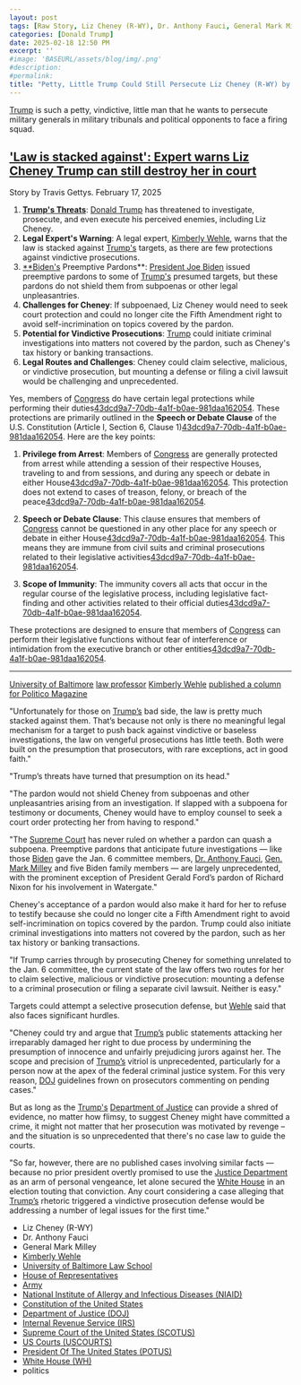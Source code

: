 ```yaml
---
layout: post
tags: [Raw Story, Liz Cheney (R-WY), Dr. Anthony Fauci, General Mark Milley, Kimberly Wehle, University of Baltimore Law School, House of Representatives, Army, National Institute of Allergy and Infectious Diseases (NIAID), Constitution of the United States, Department of Justice (DOJ), Internal Revenue Service (IRS), Supreme Court of the United States (SCOTUS), US Courts (USCOURTS), President Of The United States (POTUS), White House (WH), politics]
categories: [Donald Trump]
date: 2025-02-18 12:50 PM
excerpt: ''
#image: 'BASEURL/assets/blog/img/.png'
#description:
#permalink:
title: "Petty, Little Trump Could Still Persecute Liz Cheney (R-WY) by SLAPP (Strategic Lawsuit Against Public Participation)"
---
```



[Trump](https://www.whitehouse.gov/) is such a petty, vindictive, little man that he wants to persecute military generals in military tribunals and political opponents to face a firing squad. 

## ['Law is stacked against': Expert warns Liz Cheney Trump can still destroy her in court](https://www.rawstory.com/donald-trump-retribution-2671169259/)

Story by Travis Gettys. February 17, 2025

1. **[Trump's Threats](https://www.whitehouse.gov/)**: [Donald Trump](https://www.whitehouse.gov/) has threatened to investigate, prosecute, and even execute his perceived enemies, including Liz Cheney.
2. **Legal Expert's Warning**: A legal expert, [Kimberly Wehle](), warns that the law is stacked against [Trump's](https://www.whitehouse.gov/) targets, as there are few protections against vindictive prosecutions.
3. [**Biden's](bidenwhitehouse.archives.gov/) Preemptive Pardons**: [President Joe Biden]() issued preemptive pardons to some of [Trump's](https://www.whitehouse.gov/) presumed targets, but these pardons do not shield them from subpoenas or other legal unpleasantries.
4. **Challenges for Cheney**: If subpoenaed, Liz Cheney would need to seek court protection and could no longer cite the Fifth Amendment right to avoid self-incrimination on topics covered by the pardon.
5. **Potential for Vindictive Prosecutions**: [Trump](https://www.whitehouse.gov/) could initiate criminal investigations into matters not covered by the pardon, such as Cheney's tax history or banking transactions.
6. **Legal Routes and Challenges**: Cheney could claim selective, malicious, or vindictive prosecution, but mounting a defense or filing a civil lawsuit would be challenging and unprecedented.

Yes, members of [Congress](https://www.congress.gov/) do have certain legal protections while performing their duties[43dcd9a7-70db-4a1f-b0ae-981daa162054](https://en.wikipedia.org/wiki/Speech_or_Debate_Clause?citationMarker=43dcd9a7-70db-4a1f-b0ae-981daa162054 "1"). These protections are primarily outlined in the **Speech or Debate Clause** of the U.S. Constitution (Article I, Section 6, Clause 1)[43dcd9a7-70db-4a1f-b0ae-981daa162054](https://en.wikipedia.org/wiki/Speech_or_Debate_Clause?citationMarker=43dcd9a7-70db-4a1f-b0ae-981daa162054 "1"). Here are the key points:

1. **Privilege from Arrest**: Members of [Congress](https://www.congress.gov/) are generally protected from arrest while attending a session of their respective Houses, traveling to and from sessions, and during any speech or debate in either House[43dcd9a7-70db-4a1f-b0ae-981daa162054](https://constitution.congress.gov/browse/essay/artI-S6-C1-2/ALDE_00013354/?citationMarker=43dcd9a7-70db-4a1f-b0ae-981daa162054 "2"). This protection does not extend to cases of treason, felony, or breach of the peace[43dcd9a7-70db-4a1f-b0ae-981daa162054](https://constitution.congress.gov/browse/essay/artI-S6-C1-2/ALDE_00013354/?citationMarker=43dcd9a7-70db-4a1f-b0ae-981daa162054 "2").

2. **Speech or Debate Clause**: This clause ensures that members of [Congress](https://www.congress.gov/) cannot be questioned in any other place for any speech or debate in either House[43dcd9a7-70db-4a1f-b0ae-981daa162054](https://en.wikipedia.org/wiki/Speech_or_Debate_Clause?citationMarker=43dcd9a7-70db-4a1f-b0ae-981daa162054 "1"). This means they are immune from civil suits and criminal prosecutions related to their legislative activities[43dcd9a7-70db-4a1f-b0ae-981daa162054](https://en.wikipedia.org/wiki/Speech_or_Debate_Clause?citationMarker=43dcd9a7-70db-4a1f-b0ae-981daa162054 "1").

3. **Scope of Immunity**: The immunity covers all acts that occur in the regular course of the legislative process, including legislative fact-finding and other activities related to their official duties[43dcd9a7-70db-4a1f-b0ae-981daa162054](https://definitions.uslegal.com/c/congressional-immunity/?citationMarker=43dcd9a7-70db-4a1f-b0ae-981daa162054 "3").

These protections are designed to ensure that members of [Congress](https://www.congress.gov/) can perform their legislative functions without fear of interference or intimidation from the executive branch or other entities[43dcd9a7-70db-4a1f-b0ae-981daa162054](https://en.wikipedia.org/wiki/Speech_or_Debate_Clause?citationMarker=43dcd9a7-70db-4a1f-b0ae-981daa162054 "1").

----

[University of Baltimore](https://www.ubalt.edu/) [law professor](https://law.ubalt.edu/?_ga=2.221166685.45189318.1739904423-1929766853.1739904423) [Kimberly Wehle](https://law.ubalt.edu/faculty/profiles/wehle-kimberly.cfm) [published a column for Politico Magazine](https://www.politico.com/news/magazine/2025/02/17/trump-targets-law-00204413)

"Unfortunately for those on [Trump’s](https://www.whitehouse.gov/) bad side, the law is pretty much stacked against them. That’s because not only is there no meaningful legal mechanism for a target to push back against vindictive or baseless investigations, the law on vengeful prosecutions has little teeth. Both were built on the presumption that prosecutors, with rare exceptions, act in good faith."

"Trump’s threats have turned that presumption on its head."

"The pardon would not shield Cheney from subpoenas and other unpleasantries arising from an investigation. If slapped with a subpoena for testimony or documents, Cheney would have to employ counsel to seek a court order protecting her from having to respond."

"The [Supreme Court](https://www..supremecourt.gov^) has never ruled on whether a pardon can quash a subpoena. Preemptive pardons that anticipate future investigations — like those [Biden](bidenwhitehouse.archives.gov) gave the Jan. 6 committee members, [Dr. Anthony Fauci](https://www.nih.gov/), [Gen. Mark Milley](https://www.army.mil/) and five Biden family members — are largely unprecedented, with the prominent exception of President Gerald Ford’s pardon of Richard Nixon for his involvement in Watergate."

Cheney's acceptance of a pardon would also make it hard for her to refuse to testify because she could no longer cite a Fifth Amendment right to avoid self-incrimination on topics covered by the pardon. Trump could also initiate criminal investigations into matters not covered by the pardon, such as her tax history or banking transactions.

"If Trump carries through by prosecuting Cheney for something unrelated to the Jan. 6 committee, the current state of the law offers two routes for her to claim selective, malicious or vindictive prosecution: mounting a defense to a criminal prosecution or filing a separate civil lawsuit. Neither is easy."

Targets could attempt a selective prosecution defense, but [Wehle](https://law.ubalt.edu/faculty/profiles/wehle-kimberly.cfm) said that also faces significant hurdles.

"Cheney could try and argue that [Trump’s](https://www.whitehouse.gov/) public statements attacking her irreparably damaged her right to due process by undermining the presumption of innocence and unfairly prejudicing jurors against her. The scope and precision of [Trump’s](https://www.whitehouse.gov/) vitriol is unprecedented, particularly for a person now at the apex of the federal criminal justice system. For this very reason, [DOJ](https://www.justice.gov/) guidelines frown on prosecutors commenting on pending cases."

But as long as the [Trump's](https://www.whitehouse.gov/) [Department of Justice](https://www.justice.gov/) can provide a shred of evidence, no matter how flimsy, to suggest Cheney might have committed a crime, it might not matter that her prosecution was motivated by revenge – and the situation is so unprecedented that there's no case law to guide the courts.

"So far, however, there are no published cases involving similar facts — because no prior president overtly promised to use the [Justice Department](https://www.justice.gov/) as an arm of personal vengeance, let alone secured the [White House](https://www.whitehouse.gov/) in an election touting that conviction. Any court considering a case alleging that [Trump’s](https://www.whitehouse.gov/) rhetoric triggered a vindictive prosecution defense would be addressing a number of legal issues for the first time."

- Liz Cheney (R-WY)
- Dr. Anthony Fauci 
- General Mark Milley 
- [Kimberly Wehle](https://law.ubalt.edu/faculty/profiles/wehle-kimberly.cfm)
- [University of Baltimore Law School](https://law.ubalt.edu/)
- [House of Representatives](https://www.house.gov/)
- [Army](https://www.army.mil/)
- [National Institute of Allergy and Infectious Diseases (NIAID)](http://www.niaid.nih.gov/)
- [Constitution of the United States](https://constitution.congress.gov/)
- [Department of Justice (DOJ)](https://www.justice.gov/)
- [Internal Revenue Service (IRS)](https://www.irs.gov/)
- [Supreme Court of the United States (SCOTUS)](https://www.supremecourt.gov/)
- [US Courts (USCOURTS)](https://www.uscourts.gov/)
- [President Of The United States (POTUS)](https://www.whitehouse.gov/)
- [White House (WH)](https://www.whitehouse.gov/)
- politics
